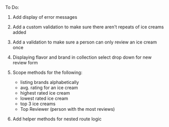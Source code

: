 To Do:

1. Add display of error messages

2. Add a custom validation to make sure there aren't repeats of ice creams added

3. Add a validation to make sure a person can only review an ice cream once

4. Displaying flavor and brand in collection select drop down for new review form

5. Scope methods for the following:
    - listing brands alphabetically
    - avg. rating for an ice cream
    - highest rated ice cream
    - lowest rated ice cream
    - top 3 ice creams
    - Top Reviewer (person with the most reviews)

6. Add helper methods for nested route logic